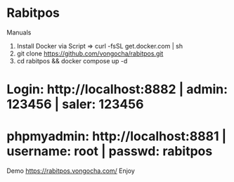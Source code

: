# Rabitpos 
Manuals
1. Install Docker via Script => curl -fsSL get.docker.com | sh
2. git clone https://github.com/vongocha/rabitpos.git
3. cd rabitpos && docker compose up -d

# Login: http://localhost:8882 | admin: 123456 | saler: 123456
# phpmyadmin: http://localhost:8881 | username: root | passwd: rabitpos

Demo https://rabitpos.vongocha.com/
Enjoy
